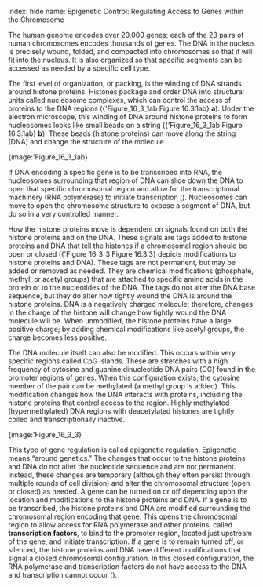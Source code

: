 index: hide
name: Epigenetic Control: Regulating Access to Genes within the Chromosome

The human genome encodes over 20,000 genes; each of the 23 pairs of human chromosomes encodes thousands of genes. The DNA in the nucleus is precisely wound, folded, and compacted into chromosomes so that it will fit into the nucleus. It is also organized so that specific segments can be accessed as needed by a specific cell type.

The first level of organization, or packing, is the winding of DNA strands around histone proteins. Histones package and order DNA into structural units called nucleosome complexes, which can control the access of proteins to the DNA regions ({'Figure_16_3_1ab Figure 16.3.1ab} **a**). Under the electron microscope, this winding of DNA around histone proteins to form nucleosomes looks like small beads on a string ({'Figure_16_3_1ab Figure 16.3.1ab} **b**). These beads (histone proteins) can move along the string (DNA) and change the structure of the molecule.


{image:'Figure_16_3_1ab}
        

If DNA encoding a specific gene is to be transcribed into RNA, the nucleosomes surrounding that region of DNA can slide down the DNA to open that specific chromosomal region and allow for the transcriptional machinery (RNA polymerase) to initiate transcription (). Nucleosomes can move to open the chromosome structure to expose a segment of DNA, but do so in a very controlled manner.

How the histone proteins move is dependent on signals found on both the histone proteins and on the DNA. These signals are tags added to histone proteins and DNA that tell the histones if a chromosomal region should be open or closed ({'Figure_16_3_3 Figure 16.3.3} depicts modifications to histone proteins and DNA). These tags are not permanent, but may be added or removed as needed. They are chemical modifications (phosphate, methyl, or acetyl groups) that are attached to specific amino acids in the protein or to the nucleotides of the DNA. The tags do not alter the DNA base sequence, but they do alter how tightly wound the DNA is around the histone proteins. DNA is a negatively charged molecule; therefore, changes in the charge of the histone will change how tightly wound the DNA molecule will be. When unmodified, the histone proteins have a large positive charge; by adding chemical modifications like acetyl groups, the charge becomes less positive.

The DNA molecule itself can also be modified. This occurs within very specific regions called CpG islands. These are stretches with a high frequency of cytosine and guanine dinucleotide DNA pairs (CG) found in the promoter regions of genes. When this configuration exists, the cytosine member of the pair can be methylated (a methyl group is added). This modification changes how the DNA interacts with proteins, including the histone proteins that control access to the region. Highly methylated (hypermethylated) DNA regions with deacetylated histones are tightly coiled and transcriptionally inactive.


{image:'Figure_16_3_3}
        

This type of gene regulation is called epigenetic regulation. Epigenetic means “around genetics.” The changes that occur to the histone proteins and DNA do not alter the nucleotide sequence and are not permanent. Instead, these changes are temporary (although they often persist through multiple rounds of cell division) and alter the chromosomal structure (open or closed) as needed. A gene can be turned on or off depending upon the location and modifications to the histone proteins and DNA. If a gene is to be transcribed, the histone proteins and DNA are modified surrounding the chromosomal region encoding that gene. This opens the chromosomal region to allow access for RNA polymerase and other proteins, called  **transcription factors**, to bind to the promoter region, located just upstream of the gene, and initiate transcription. If a gene is to remain turned off, or silenced, the histone proteins and DNA have different modifications that signal a closed chromosomal configuration. In this closed configuration, the RNA polymerase and transcription factors do not have access to the DNA and transcription cannot occur ().
